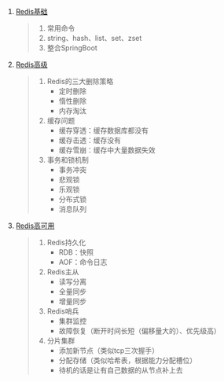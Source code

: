 1. [Redis基础](./Redis.md)

   > 1. 常用命令
   > 2. string、hash、list、set、zset
   > 3. 整合SpringBoot

2. [Redis高级](./Redis高级.md)

   > 1. Redis的三大删除策略
   >    - 定时删除
   >    - 惰性删除
   >    - 内存淘汰
   > 2. 缓存问题
   >    - 缓存穿透：缓存数据库都没有
   >    - 缓存击透：缓存没有
   >    - 缓存雪崩：缓存中大量数据失效
   > 3. 事务和锁机制
   >    - 事务冲突
   >    - 悲观锁
   >    - 乐观锁
   >    - 分布式锁
   >    - 消息队列

3. [Redis高可用](../..//Java/微服务框架/分布式/分布式缓存/分布式缓存.md)

   > 1. Redis持久化
   >    - RDB：快照
   >    - AOF：命令日志
   > 2. Redis主从
   >    - 读写分离
   >    - 全量同步
   >    - 增量同步
   > 3. Redis哨兵
   >    - 集群监控
   >    - 故障恢复（断开时间长短（偏移量大的）、优先级高）
   > 4. 分片集群
   >    - 添加新节点（类似tcp三次握手）
   >    - 分配存储（类似哈希表，根据能力分配槽位）
   >    - 待机的话是让有自己数据的从节点补上去

